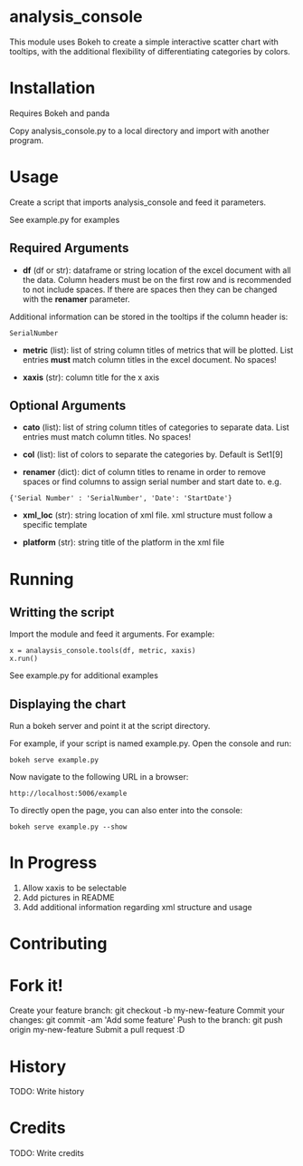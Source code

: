 # analysis_console

This module uses Bokeh to create a simple interactive scatter chart with tooltips, with the additional flexibility of differentiating categories by colors. 

# Installation

Requires Bokeh and panda

Copy analysis_console.py to a local directory and import with another program.

# Usage
Create a script that imports analysis_console and feed it parameters.

See example.py for examples 

## Required Arguments
- **df** (df or str): dataframe or string location of the excel document with all the data. Column headers must be on the first row and is recommended to not include spaces. If there are spaces then they can be changed with the **renamer** parameter.

Additional information can be stored in the tooltips if the column header is:
```
SerialNumber
```

- **metric** (list): list of string column titles of metrics that will be plotted. List entries **must** match column titles in the excel document. No spaces! 

- **xaxis** (str): column title for the x axis

## Optional Arguments
- **cato** (list): list of string column titles of categories to separate data. List entries must match column titles. No spaces!

- **col** (list): list of colors to separate the categories by. Default is Set1[9]

- **renamer** (dict): dict of column titles to rename in order to remove spaces or find columns to assign serial number and start date to. e.g. 
```
{'Serial Number' : 'SerialNumber', 'Date': 'StartDate'}
```
- **xml_loc** (str): string location of xml file. xml structure must follow a specific template

- **platform** (str): string title of the platform in the xml file

# Running
## Writting the script
Import the module and feed it arguments. For example:
```
x = analaysis_console.tools(df, metric, xaxis)
x.run()
```

See example.py for additional examples

## Displaying the chart
Run a bokeh server and point it at the script directory. 

For example, if your script is named example.py.
Open the console and run:
```
bokeh serve example.py
```

Now navigate to the following URL in a browser:
```
http://localhost:5006/example
```

To directly open the page, you can also enter into the console:
```
bokeh serve example.py --show
```

# In Progress
1. Allow xaxis to be selectable 
2. Add pictures in README
3. Add additional information regarding xml structure and usage

# Contributing

# Fork it!
Create your feature branch: git checkout -b my-new-feature
Commit your changes: git commit -am 'Add some feature'
Push to the branch: git push origin my-new-feature
Submit a pull request :D
# History

TODO: Write history

# Credits

TODO: Write credits


